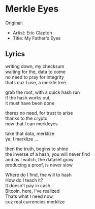# Merkle Eyes

Original:
- Artist: Eric Clapton
- Title: My Father's Eyes

## Lyrics

writing down, my checksum  
waiting for the, data to come  
no need to pray for integrity  
thats cuz I use, a merkle tree  
  
grab the root, with a quick hash run  
if the hash works out,  
it must have been done  
  
theres no need, for trust to arise  
thanks to the crypto  
now that I can merkleyes  
  
take that data, merklize  
ye, I merklize ...  
  
then the truth, begins to shine  
the inverse of a hash, you will never find  
and as I watch, the dataset grow  
producing a proof, is never slow  
  
Where do I find, the will to hash  
How do I teach it?  
It doesn't pay in cash  
Bitcoin, here, I've realized  
Thats what I need now,  
cuz real currencies merklize  
  
